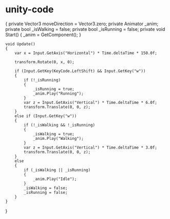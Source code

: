 # unity-code
{
    private Vector3 moveDirection = Vector3.zero;
    private Animator _anim;
    private bool _isWalking = false;
    private bool _isRunning = false;
    private void Start()
    {
        _anim = GetComponent<Animator>();
    }

    void Update()
    {
        var x = Input.GetAxis("Horizontal") * Time.deltaTime * 150.0f;

        transform.Rotate(0, x, 0);

        if (Input.GetKey(KeyCode.LeftShift) && Input.GetKey("w"))
        {
            if (!_isRunning)
            {
                _isRunning = true;
                _anim.Play("Running");
            }
            var z = Input.GetAxis("Vertical") * Time.deltaTime * 6.0f;
            transform.Translate(0, 0, z);
        }
        else if (Input.GetKey("w"))
        {
            if (!_isWalking && !_isRunning)
            {
                _isWalking = true;
                _anim.Play("Walking");
            }
            var z = Input.GetAxis("Vertical") * Time.deltaTime * 3.0f;
            transform.Translate(0, 0, z);
        }
        else
        {
            if (_isWalking || _isRunning)
            {
                _anim.Play("Idle");
            }
            _isWalking = false;
            _isRunning = false;
        }
    }
}
